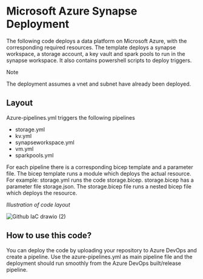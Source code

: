 # Microsoft Azure Synapse Deployment
The following code deploys a data platform on Microsoft Azure, with the corresponding required resources. The template deploys a synapse workspace, a storage account, a key vault and spark pools to run in the synapse workspace. It also contains powershell scripts to deploy triggers.

> [!NOTE]  
> The deployment assumes a vnet and subnet have already been deployed.

## Layout
Azure-pipelines.yml triggers the following pipelines
  - storage.yml
  - kv.yml 
  - synapseworkspace.yml 
  - vm.yml 
  - sparkpools.yml

For each pipeline there is a corresponding bicep template and a parameter file. The bicep template runs a module which deploys the actual resource.
For example: storage.yml runs the code storage.bicep. storage.bicep has a parameter file storage.json. The storage.bicep file runs a nested bicep file which deploys the resource. 

_Illustration of code layout_

![Github IaC drawio (2)](https://github.com/user-attachments/assets/a2cf4a6f-5038-4dd4-9361-60855d492b7a)


## How to use this code?
You can deploy the code by uploading your repository to Azure DevOps and create a pipeline. Use the azure-pipelines.yml as main pipeline file and the deployment should run smoothly from the Azure DevOps built/release pipeline.
